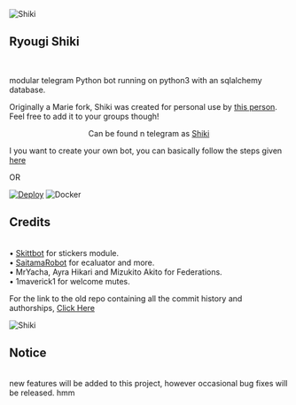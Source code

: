 <IMG SRC = "https://telegra.ph/file/d551b6a03367e1e704df6.jpg" ALT ="Shiki">
<H2 ALIGN = LEFT>Ryougi Shiki</H2><BR>

 modular telegram Python bot running on python3 with an sqlalchemy database.

Originally a Marie fork, Shiki was created for personal use by [this person](https://t.me/Shu343). Feel free to add it to your groups though!

<P ALIGN = CENTER>Can be found n telegram as <a href="https://t.me/Shiki_rbot/">Shiki</A></P>

I you want to create your own bot, you can basically follow the steps given [here](https://github.com/PaulSonOfLars/tgbot/blob/master/README.md)

OR

[![Deploy](https://www.herokucdn.com/deploy/button.svg)](https://heroku.com/deploy?template=https://github.com/Shu343/Ryougi-Shiki) ![Docker](https://github.com/EagleUnion/Shiki/workflows/Docker/badge.svg)

<H2 ALIGN =LEFT>Credits</H2><BR>
• <a href="https://github.com/skittles9823/SkittBot">Skittbot</A> for stickers module.<BR>
• <a href="https://github.com/AnimeKaizoku/SaitamaRobot">SaitamaRobot</A> for ecaluator and more.<BR>
• MrYacha, Ayra Hikari and Mizukito Akito for Federations.<BR>
• 1maverick1 for welcome mutes.<BR>

For the link to the old repo containing all the commit history and authorships, <a href="https://github.com/rsktg/Phoenix.git">Click Here</A>

<img src = "https://telegra.ph/file/025c4b6e40213881b5620.mp4" alt ="Shiki">
<H2 ALGIN =LEFT>Notice</H2><BR>
new features will be added to this project, however occasional bug fixes will be released.
hmm
